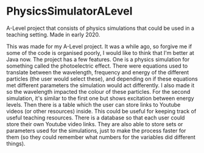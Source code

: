 # PhysicsSimulatorALevel
A-Level project that consists of physics simulations that could be used in a teaching setting. Made in early 2020.

This was made for my A-Level project. It was a while ago, so forgive me if some of the code is organised poorly, 
I would like to think that I'm better at Java now.
The project has a few features. One is a physics simulation for something called the photoelectric effect. There
were equations used to translate between the wavelength, frequency and energy of the different particles (the user
would select these), and depending on if these equations met different parameters the simulation would act differently.
I also made it so the wavelength impacted the colour of these particles.
For the second simulation, it's similar to the first one but shows excitation between energy levels. 
Then there is a table which the user can store links to Youtube videos (or other resources) inside. This could be 
useful for keeping track of useful teaching resources.
There is a database so that each user could store their own Youtube video links. They are also able to store sets
or parameters used for the simulations, just to make the process faster for them (so they could remember what
numbers for the variables did different things).
